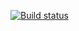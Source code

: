 [![Build status](https://ci.appveyor.com/api/projects/status/xwne14ja8fech31r?svg=true)](https://ci.appveyor.com/project/Slava-Slava/1-3)